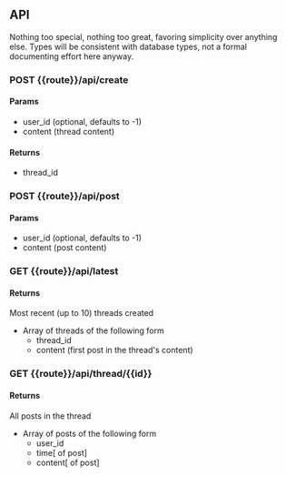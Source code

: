 ## API

Nothing too special, nothing too great, favoring simplicity over anything else. Types will be consistent with database types, not a formal documenting effort here anyway.

### POST {{route}}/api/create
#### Params
- user_id (optional, defaults to -1)
- content (thread content)
#### Returns
- thread_id

### POST {{route}}/api/post
#### Params
- user_id (optional, defaults to -1)
- content (post content)

### GET {{route}}/api/latest
#### Returns
Most recent (up to 10) threads created

- Array of threads of the following form
  - thread_id
  - content (first post in the thread's content)

### GET {{route}}/api/thread/{{id}}
#### Returns
All posts in the thread

- Array of posts of the following form
  - user_id
  - time[ of post]
  - content[ of post]
